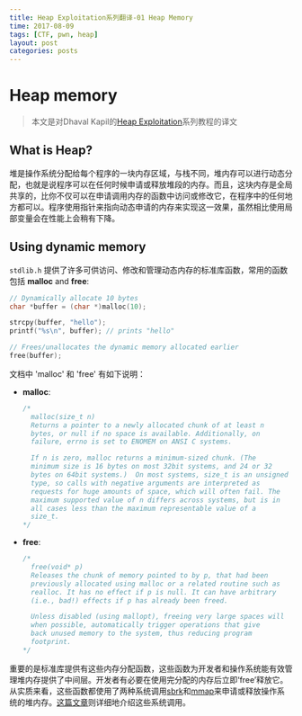 ```yaml
---
title: Heap Exploitation系列翻译-01 Heap Memory
time: 2017-08-09
tags: [CTF, pwn, heap]
layout: post
categories: posts
---
```



# Heap memory

> 本文是对Dhaval Kapil的[Heap Exploitation](https://heap-exploitation.dhavalkapil.com/)系列教程的译文

## What is Heap?

堆是操作系统分配给每个程序的一块内存区域，与栈不同，堆内存可以进行动态分配，也就是说程序可以在任何时候申请或释放堆段的内存。而且，这块内存是全局共享的，比你不仅可以在申请调用内存的函数中访问或修改它，在程序中的任何地方都可以。程序使用指针来指向动态申请的内存来实现这一效果，虽然相比使用局部变量会在性能上会稍有下降。

## Using dynamic memory

`stdlib.h` 提供了许多可供访问、修改和管理动态内存的标准库函数，常用的函数包括
 **malloc** and **free**:

```c
// Dynamically allocate 10 bytes
char *buffer = (char *)malloc(10);

strcpy(buffer, "hello");
printf("%s\n", buffer); // prints "hello"

// Frees/unallocates the dynamic memory allocated earlier
free(buffer);
```

文档中 'malloc' 和 'free' 有如下说明：

* **malloc**:

  ```c
  /*
    malloc(size_t n)
    Returns a pointer to a newly allocated chunk of at least n
    bytes, or null if no space is available. Additionally, on
    failure, errno is set to ENOMEM on ANSI C systems.

    If n is zero, malloc returns a minimum-sized chunk. (The
    minimum size is 16 bytes on most 32bit systems, and 24 or 32
    bytes on 64bit systems.)  On most systems, size_t is an unsigned
    type, so calls with negative arguments are interpreted as
    requests for huge amounts of space, which will often fail. The
    maximum supported value of n differs across systems, but is in
    all cases less than the maximum representable value of a
    size_t.
  */
  ```

* **free**:

  ```c
  /*
    free(void* p)
    Releases the chunk of memory pointed to by p, that had been
    previously allocated using malloc or a related routine such as
    realloc. It has no effect if p is null. It can have arbitrary
    (i.e., bad!) effects if p has already been freed.

    Unless disabled (using mallopt), freeing very large spaces will
    when possible, automatically trigger operations that give
    back unused memory to the system, thus reducing program
    footprint.
  */
  ```

重要的是标准库提供有这些内存分配函数，这些函数为开发者和操作系统能有效管理堆内存提供了中间层。开发者有必要在使用完分配的内存后立即‘free’释放它。从实质来看，这些函数都使用了两种系统调用[sbrk](http://man7.org/linux/man-pages/man2/sbrk.2.html)和[mmap](http://man7.org/linux/man-pages/man2/mmap.2.html)来申请或释放操作系统的堆内存。[这篇文章](https://sploitfun.wordpress.com/2015/02/11/syscalls-used-by-malloc/)则详细地介绍这些系统调用。

